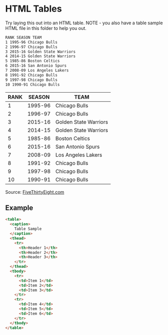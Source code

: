 # HTML Tables

Try laying this out into an HTML table. NOTE - you also have a table sample HTML file in this folder to help you out.

```txt
RANK SEASON TEAM
1 1995-96 Chicago Bulls
2 1996-97 Chicago Bulls
3 2015-16 Golden State Warriors
4 2014-15 Golden State Warriors
5 1985-86 Boston Celtics
6 2015-16 San Antonio Spurs
7 2008-09 Los Angeles Lakers
8 1991-92 Chicago Bulls
9 1997-98 Chicago Bulls
10 1990-91 Chicago Bulls
```

| RANK | SEASON  | TEAM                  |
| ---- | ------- | --------------------- |
| 1    | 1995-96 | Chicago Bulls         |
| 2    | 1996-97 | Chicago Bulls         |
| 3    | 2015-16 | Golden State Warriors |
| 4    | 2014-15 | Golden State Warriors |
| 5    | 1985-86 | Boston Celtics        |
| 6    | 2015-16 | San Antonio Spurs     |
| 7    | 2008-09 | Los Angeles Lakers    |
| 8    | 1991-92 | Chicago Bulls         |
| 9    | 1997-98 | Chicago Bulls         |
| 10   | 1990-91 | Chicago Bulls         |

Source:
[FiveThirtyEight.com](http://fivethirtyeight.com/features/after-all-that-the-warriors-arent-even-the-second-best-team-ever/)

## Example

```html
<table>
  <caption>
    Table Sample
  </caption>
  <thead>
    <tr>
      <th>Header 1</th>
      <th>Header 2</th>
      <th>Header 3</th>
    </tr>
  </thead>
  <tbody>
    <tr>
      <td>Item 1</td>
      <td>Item 2</td>
      <td>Item 3</td>
    </tr>
    <tr>
      <td>Item 4</td>
      <td>Item 5</td>
      <td>Item 6</td>
    </tr>
  </tbody>
</table>
```
